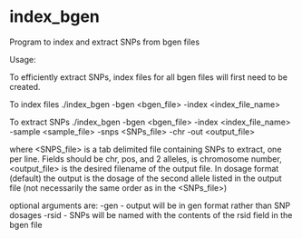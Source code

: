 # index_bgen
Program to index and extract SNPs from bgen files

Usage:

To efficiently extract SNPs, index files for all bgen files will first need to be created.

To index files
./index_bgen -bgen <bgen_file> -index <index_file_name>

To extract SNPs
./index_bgen -bgen <bgen_file> -index <index_file_name> -sample <sample_file> -snps <SNPs_file> -chr <chr> -out <output_file>
  
  where <SNPS_file> is a tab delimited file containing SNPs to extract, one per line. Fields should be chr, pos, and 2 alleles,
  <chr> is chromosome number, <output_file> is the desired filename of the output file. In dosage format (default) the output is the   dosage of the  second allele listed in the output file (not necessarily the same order as in the <SNPs_file>)
  
optional arguments are:
-gen - output will be in gen format rather than SNP dosages
-rsid - SNPs will be named with the contents of the rsid field in the bgen file
